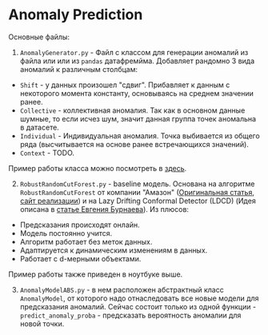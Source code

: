 # Anomaly Prediction

Основные файлы:
1) `AnomalyGenerator.py` - Файл с классом для генерации аномалий из файла или или из `pandas` датафремйма. Добавляет рандомно 3 вида аномалий к различным столбцам: 
* `Shift` - у данных произошел "сдвиг". Прибавляет к данным с некоторого момента константу, основываясь на среднем значении ранее.
* `Collective` - коллективная аномалия. Так как в основном данные шумные, то если исчез шум, значит данная группа точек аномальна в датасете.
* `Individual` - Индивидуальная аномалия. Точка выбивается из общего ряда (высчитывается на основе ранее встречающихся значений).
* `Context` - TODO.

Пример работы класса можно посмотреть в [здесь](https://github.com/dimalunin2016/Anomaly/blob/master/Anomaly%20generator.ipynb).

2) `RobustRandomCutForest.py` - baseline модель. Основана на алгоритме `RobustRandomCutForest` от компании "Амазон" ([Оригинальная статья](http://proceedings.mlr.press/v48/guha16.pdf), [сайт реализации](https://klabum.github.io/rrcf/)) и на Lazy Drifting Conformal Detector (LDCD) (Идея описана в [статье Евгения Бурнаева](https://arxiv.org/pdf/1706.03412.pdf)). Из плюсов: 
* Предсказания происходят онлайн.
* Модель постоянно учится.
* Алгоритм работает без меток данных.
* Адаптируется к динамическим изменениям в данных.
* Работает с d-мерными объектами.

Пример работы также приведен в ноутбуке выше.

3) `AnomalyModelABS.py` - в нем расположен абстрактный класс `AnomalyModel`, от которого надо отнаследовать все новые модели для предсказания аномалий. Сейчас состоит только из одной функции - `predict_anomaly_proba` - предсказать вероятность аномалии для новой точки.
